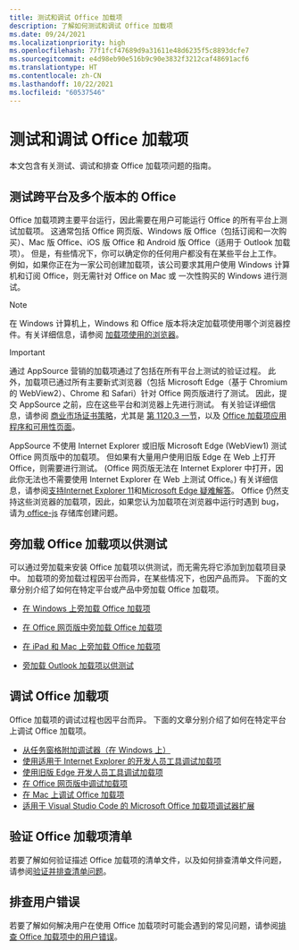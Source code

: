 ```yaml
---
title: 测试和调试 Office 加载项
description: 了解如何测试和调试 Office 加载项
ms.date: 09/24/2021
ms.localizationpriority: high
ms.openlocfilehash: 77f1fcf47689d9a31611e48d6235f5c8893dcfe7
ms.sourcegitcommit: e4d98eb90e516b9c90e3832f3212caf48691acf6
ms.translationtype: HT
ms.contentlocale: zh-CN
ms.lasthandoff: 10/22/2021
ms.locfileid: "60537546"
---
```

# <a name="test-and-debug-office-add-ins"></a>测试和调试 Office 加载项

本文包含有关测试、调试和排查 Office 加载项问题的指南。

## <a name="test-cross-platform-and-for-multiple-versions-of-office"></a>测试跨平台及多个版本的 Office

Office 加载项跨主要平台运行，因此需要在用户可能运行 Office 的所有平台上测试加载项。 这通常包括 Office 网页版、Windows 版 Office（包括订阅和一次购买）、Mac 版 Office、iOS 版 Office 和 Android 版 Office（适用于 Outlook 加载项）。 但是，有些情况下，你可以确定你的任何用户都没有在某些平台上工作。 例如，如果你正在为一家公司创建加载项，该公司要求其用户使用 Windows 计算机和订阅 Office，则无需针对 Office on Mac 或 一次性购买的 Windows 进行测试。

> [!NOTE]
> 在 Windows 计算机上，Windows 和 Office 版本将决定加载项使用哪个浏览器控件。有关详细信息，请参阅 [加载项使用的浏览器](../concepts/browsers-used-by-office-web-add-ins.md)。

> [!IMPORTANT]
> 通过 AppSource 营销的加载项通过了包括在所有平台上测试的验证过程。 此外，加载项已通过所有主要新式浏览器（包括 Microsoft Edge（基于 Chromium 的 WebView2）、Chrome 和 Safari）针对 Office 网页版进行了测试。 因此，提交 AppSource 之前，应在这些平台和浏览器上先进行测试。 有关验证详细信息，请参阅 [商业市场证书策略](/legal/marketplace/certification-policies)，尤其是 [第 1120.3 一节](/legal/marketplace/certification-policies#11203-functionality)，以及 [Office 加载项应用程序和可用性页面](../overview/office-add-in-availability.md)。
>
> AppSource 不使用 Internet Explorer 或旧版 Microsoft Edge (WebView1) 测试 Office 网页版中的加载项。 但如果有大量用户使用旧版 Edge 在 Web 上打开 Office，则需要进行测试。 (Office 网页版无法在 Internet Explorer 中打开，因此你无法也不需要使用 Internet Explorer 在 Web 上测试 Office。) 有关详细信息，请参阅[支持Internet Explorer 11](../develop/support-ie-11.md)和[Microsoft Edge 疑难解答](../concepts/browsers-used-by-office-web-add-ins.md#troubleshooting-microsoft-edge-issues)。 Office 仍然支持这些浏览器的加载项，因此，如果您认为加载项在浏览器中运行时遇到 bug，请为[ office-js](https://github.com/OfficeDev/office-js/issues/new/choose) 存储库创建问题。

## <a name="sideload-an-office-add-in-for-testing"></a>旁加载 Office 加载项以供测试

可以通过旁加载来安装 Office 加载项以供测试，而无需先将它添加到加载项目录中。 加载项的旁加载过程因平台而异，在某些情况下，也因产品而异。 下面的文章分别介绍了如何在特定平台或产品中旁加载 Office 加载项。

- [在 Windows 上旁加载 Office 加载项](create-a-network-shared-folder-catalog-for-task-pane-and-content-add-ins.md)

- [在 Office 网页版中旁加载 Office 加载项](sideload-office-add-ins-for-testing.md)

- [在 iPad 和 Mac 上旁加载 Office 加载项](sideload-an-office-add-in-on-ipad-and-mac.md)

- [旁加载 Outlook 加载项以供测试](../outlook/sideload-outlook-add-ins-for-testing.md)

## <a name="debug-an-office-add-in"></a>调试 Office 加载项

Office 加载项的调试过程也因平台而异。 下面的文章分别介绍了如何在特定平台上调试 Office 加载项。

- [从任务窗格附加调试器（在 Windows 上）](attach-debugger-from-task-pane.md)
- [使用适用于 Internet Explorer 的开发人员工具调试加载项](debug-add-ins-using-f12-tools-ie.md)
- [使用旧版 Edge 开发人员工具调试加载项](debug-add-ins-using-devtools-edge-legacy.md)
- [在 Office 网页版中调试加载项](debug-add-ins-in-office-online.md)
- [在 Mac 上调试 Office 加载项](debug-office-add-ins-on-ipad-and-mac.md)
- [适用于 Visual Studio Code 的 Microsoft Office 加载项调试器扩展](debug-with-vs-extension.md)

## <a name="validate-an-office-add-in-manifest"></a>验证 Office 加载项清单

若要了解如何验证描述 Office 加载项的清单文件，以及如何排查清单文件问题，请参阅[验证并排查清单问题](troubleshoot-manifest.md)。

## <a name="troubleshoot-user-errors"></a>排查用户错误

若要了解如何解决用户在使用 Office 加载项时可能会遇到的常见问题，请参阅[排查 Office 加载项中的用户错误](testing-and-troubleshooting.md)。
